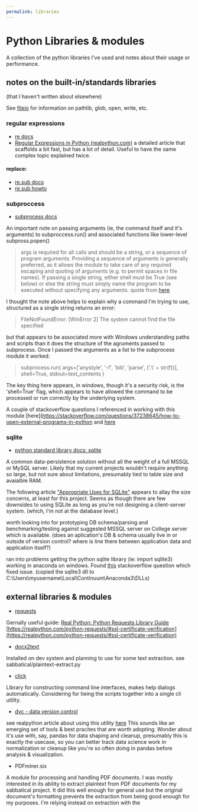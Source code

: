 ```yaml
---
permalink: libraries
---
```


# Python Libraries & modules

A collection of the python libraries I've used and notes about their usage or performance.

## notes on the built-in/standards libraries
(that I haven't written about elsewhere)

See [fileio](./fileio) for information on pathlib, glob, open, write, etc.

### regular expressions

* [re docs](https://docs.python.org/3/library/re.html)
* [Regular Expressions in Python (realpython.com)](https://realpython.com/regex-python/)
a detailed article that scaffolds a bit fast, but has a lot of detail. Useful to have the same complex topic explained twice.

#### replace: 
* [re.sub docs](https://docs.python.org/3/library/re.html#re.sub)
* [re.sub howto](https://docs.python.org/3/howto/regex.html#search-and-replace) 

### subproccess

* [subprocess docs](https://docs.python.org/3/library/subprocess.html)

An important note on passing arguments (ie, the command itself and it's arguments) to subproccess.run() and associated functions like lower-level subpross.popen()

> args is required for all calls and should be a string, or a sequence of program arguments. Providing a sequence of arguments is generally preferred, as it allows the module to take care of any required escaping and quoting of arguments (e.g. to permit spaces in file names). If passing a single string, either shell must be True (see below) or else the string must simply name the program to be executed without specifying any arguments. quote from [here](https://docs.python.org/3.6/library/subprocess.html#frequently-used-arguments) 

I thought the note above helps to explain why a command I'm trying to use, structured as a single string returns an error:
> FileNotFoundError: [WinError 2] The system cannot find the file specified

but that appears to be associated more with Windows understanding paths and scripts than it does the structure of the agruments passed to subprocess.
Once I passed the arguments as a list to the subprocess module it worked:

> subprocess.run(
>                args=['anystyle', '-f', 'bib', 'parse', ('.\\' + str(f))],
>               shell=True, 
>               stdout=text_contents
>                )

The key thing here appears, in windows, though it's a security risk, is the 'shell=True' flag, which appears to have allowed the command to be processed or run correctly by the underlying system.

A couple of stackoverflow questions I referenced in working with this module [here](https://stackoverflow.com/questions/37238645/how-to-open-external-programs-in-python
and [here](https://stackoverflow.com/questions/89228/calling-an-external-command-from-python)

### sqlite

* [python standard library docs: sqlite](https://docs.python.org/2/library/sqlite3.html)

A common data-persistence solution without all the weight of a full MSSQL or MySQL server. 
Likely that my current projects wouldn't require anything so large, but not sure about limitations, presumably tied to table size and avaialble RAM.

The following article ["Appropriate Uses for SQLite"](https://sqlite.org/whentouse.html) appears to allay the size concerns, at least for this project. Seems as though there are few downsides to using SQLite as long as you're not designing a client-server system. (which, I'm not at the database level.)

worth looking into for prototyping DB schema/parsing and benchmarking/testing against suggested MSSQL server on College server which is available.
(does an aplication's DB & schema usually live in or outside of version control? where is line there between application data and application itself?)

ran into problems getting the python sqlite library (ie: import sqlite3) working in anaconda on windows. Found [this](https://stackoverflow.com/questions/54876404/unable-to-import-sqlite3-using-anaconda-python) stackoverflow question which fixed issue. (copied the sqlite3 dll to C:\Users\myusername\Local\Continuum\Anaconda3\DLLs)

## external libraries & modules
* [requests](https://2.python-requests.org/en/master/)

Gernally useful guide: [Real Python: Python Requests Library Guide](https://realpython.com/python-requests/)
[https://realpython.com/python-requests/#ssl-certificate-verification](https://realpython.com/python-requests/#ssl-certificate-verification)

* [docx2text](https://github.com/ankushshah89/python-docx2txt)

Installed on dev system and planning to use for some text extraction. see sabbatical/plaintext-extract.py

* [click](https://palletsprojects.com/p/click/)

Library for constructing command line interfaces, makes help dialogs automatically. Considering for tieing the scripts together into a single cli utility.

* [dvc - data version control](https://pypi.org/project/dvc/)

see realpython article about using this utility [here](https://realpython.com/python-data-version-control/)
This sounds like an emerging set of tools & best pracites that are worth adopting. Wonder about it's use with, say, pandas for data shaping and cleanup, presumably this is exactly the usecase, so you can better track data science work in normalization or cleanup like you're so often doing in pandas before analysis & visualization.

* PDFminer.six

A module for processing and handling PDF documents. I was mostly interested in its ability to extract plaintext from PDF documents for my sabbatical project. It did this well enough for general use but the original document's formatting prevents the extraction from being good enough for my purposes. I'm relying instead on extraction with the 